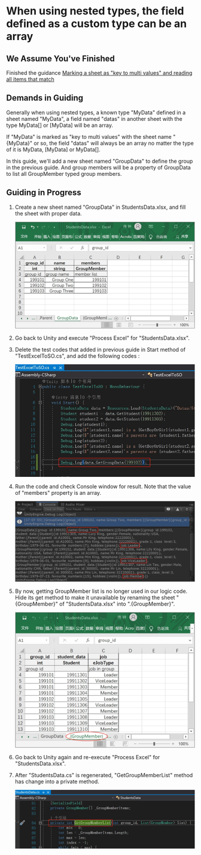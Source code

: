# When using nested types, the field defined as a custom type can be an array

## We Assume You've Finished

Finished the guidance [Marking a sheet as "key to multi values" and reading all items that match](./Guide2E1_EN.md)

## Demands in Guiding

Generally when using nested types, a known type "MyData" defined in a sheet named "MyData", a field named "datas" in another sheet with the type MyData[] or [MyData] will be an array.

If "MyData" is marked as "key to multi values" with the sheet name "{MyData}" or so, the field "datas" will always be an array no matter the type of it is MyData, [MyData] or MyData[].

In this guide, we'll add a new sheet named "GroupData" to define the group in the previous guide. And group members will be a property of GroupData to list all GroupMember typed group members.

## Guiding in Progress

1. Create a new sheet named "GroupData" in StudentsData.xlsx, and fill the sheet with proper data.

   ![](./.images/img2.2-1.jpg)

3. Go back to Unity and execute "Process Excel" for "StudentsData.xlsx".

4. Delete the test codes that added in previous guide in Start method of "TestExcelToSO.cs", and add the following codes :

   ![read all members of group group_id==199102](./.images/img2.2-2.jpg)

5. Run the code and check Console window for result. Note that the value of "members" property is an array.

   ![console output, focus on 3 members](./.images/img2.2-3.jpg)

5. By now, getting GroupMember list is no longer used in our logic code. Hide its get method to make it unavailable by renaming the sheet "{GroupMember}" of "StudentsData.xlsx" into ".{GroupMember}".

   ![](./.images/img2.2-4.jpg)

6. Go back to Unity again and re-execute "Process Excel" for "StudentsData.xlsx".

7. After "StudentsData.cs" is regenerated, "GetGroupMemberList" method has change into a private method.

   ![](./.images/img2.2-5.jpg)